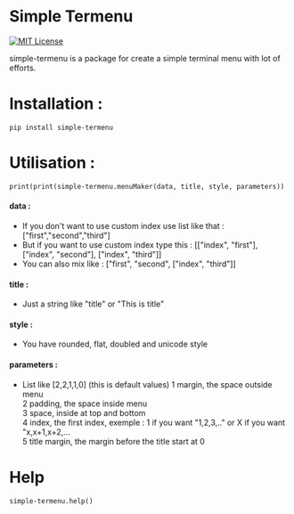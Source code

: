 
# Simple Termenu
[![MIT License](https://img.shields.io/badge/License-MIT-green.svg)](https://choosealicense.com/licenses/mit/)

simple-termenu is a package for create a simple terminal menu with lot of efforts.

# Installation :
```
pip install simple-termenu
```

# Utilisation :
```
print(print(simple-termenu.menuMaker(data, title, style, parameters))
```
#### data :
- If you don't want to use custom index use list like that : ["first","second","third"]
- But if you want to use custom index type this : [["index", "first"], ["index", "second"], ["index", "third"]]
- You can also mix like : ["first", "second", ["index", "third"]]

#### title :
 - Just a string like "title" or "This is title"
#### style :
 - You have rounded, flat, doubled and unicode style
#### parameters :
 - List like [2,2,1,1,0] (this is default values)
1 margin, the space outside menu\
2 padding, the space inside menu\
3 space, inside at top and bottom\
4 index, the first index, exemple : 1 if you want "1,2,3,.." or X if you want "x,x+1,x+2,...\
5 title margin, the margin before the title start at 0

# Help 
```
simple-termenu.help()
```